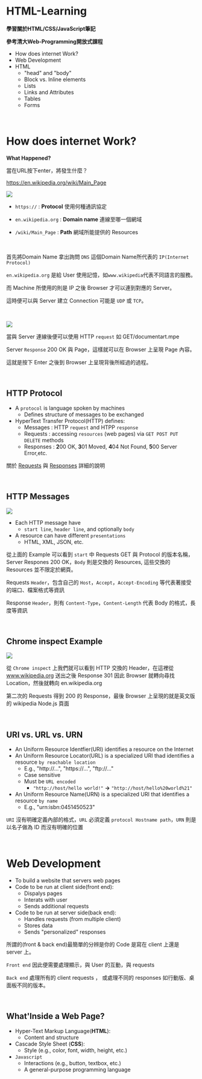 # HTML-Learning

**學習關於HTML/CSS/JavaScript筆記**

**參考清大Web-Programming開放式課程**

* How does internet Work?
* Web Development
* HTML
  * "head" and "body"
  * Block vs. lnline elements
  * Lists
  * Links and Attributes
  * Tables
  * Forms

<br>

# How does internet Work?

**What Happened?**

當在URL按下enter，將發生什麼？

https://en.wikipedia.org/wiki/Main_Page

![](https://i.imgur.com/OjHk8dz.png)

* `https://` : **Protocol** 使用何種通訊協定

* `en.wikipedia.org` : **Domain name** 連線至哪一個網域

* `/wiki/Main_Page` : **Path** 網域所能提供的 Resources

<br>

首先將Domain Name 拿出詢問 `DNS` 這個Domain Name所代表的 `IP(Internet Protocol)`

`en.wikipedia.org` 是給 User 使用記憶，如`www.wikipedia`代表不同語言的服務。

而 Machine 所使用的則是 IP 之後 Browser 才可以連到對應的 Server。

這時便可以與 Server 建立 Connection 可能是 `UDP` 或 `TCP`。  

<br>
 
![](https://i.imgur.com/2ZXNkNT.png)

當與 Server 連線後便可以使用 HTTP `request` 如 GET/documentart.mpe

Server `Response` 200 OK 與 Page，這樣就可以在 Browser 上呈現 Page 內容。

這就是按下 Enter 之後到 Browser 上呈現背後所經過的過程。

<br>

## HTTP Protocol

* A `protocol` is language spoken by machines
  * Defines structure of messages to be exchanged
* HyperText Transfer Protocol(HTTP) defines:
  * Messages : HTTP `request` and HTPP `response`
  * Requests : accessing `resources` (web pages) via `GET POST PUT DELETE` methods
  * Responses : **2**00 OK, **3**01 Moved, **4**04 Not Found, **5**00 Server Error,etc.

關於 [Requests](https://developer.mozilla.org/zh-TW/docs/Web/HTTP/Methods) 與 [Responses](https://developer.mozilla.org/zh-TW/docs/Web/HTTP/Status) 詳細的說明

<br>

## HTTP Messages

![](https://i.imgur.com/hyVrpll.png)

* Each HTTP message have
  * `start line`, `header line`, and optionally `body`
* A resource can have different `presentations`
  * HTML, XML, JSON, etc.

從上面的 Example 可以看到 `start` 中 Requests GET 與 Protocol 的版本名稱，Server Respones 200 OK，`Body` 則是交換的 Resources, 這些交換的 Resources 並不限定於網頁。

Requests `Header`，包含自己的 `Host`，`Accept`，`Accept-Encoding` 等代表著接受的端口、檔案格式等資訊

Response `Header`，則有 `Content-Type`，`Content-Length` 代表 Body 的格式，長度等資訊

<br>

## Chrome inspect Example

![](https://i.imgur.com/E19kX8K.jpg) 

從 `Chrome inspect` 上我們就可以看到 HTTP 交換的 Header，在這裡從 www.wikipedia.org 送出之後 Response 301 因此 Browser 就轉向尋找 Location，然後就轉向 en.wikipedia.org 

第二次的 Requests 得到 200 的 Response，最後 Browser 上呈現的就是英文版的 wikipedia Node.js 頁面

<br>

## URI vs. URL vs. URN

* An Uniform Resource Identfier(URI) identifies a resource on the Internet
* An Uniform Resource Locator(URL) is a specialized URI thad identifies a resource `by reachable location`
  * E.g., "http://...", "https://...", "ftp://..."
  * Case sensitive
  * Must be `URL encoded`
    * `"http://host/hello world!"` **→** `"http://host/hello%20world%21"`
* An Uniform Resource Name(URN) is a specialized URI that identifies a resource `by name`
  * E.g., "urn:isbn:0451450523" 

`URI` 沒有明確定義內部的格式，`URL` 必須定義 `protocol Hostname path`，`URN` 則是以名子做為 ID 而沒有明確的位置

<br>

# Web Development

* To build a website that servers web pages
* Code to be run at client side(front end):
  * Dispalys pages
  * Interats with user
  * Sends additional requests
* Code to be run at server side(back end):
  * Handles requests (from multiple client)
  * Stores data
  * Sends "personalized" responses

所謂的(front & back end)最簡單的分辨是你的 Code 是寫在 client 上還是 server 上。

`Front end` 因此便需要處理顯示，與 User 的互動，與 requests

`Back end` 處理所有的 client requests ， 或處理不同的 responses 如行動版、桌面板不同的版本。

<br>

## What'Inside a Web Page?

* Hyper-Text Markup Language(**HTML**):
  * Content and structure
* Cascade Style Sheet (**CSS**):
  * Style (e.g., color, font, width, height, etc.)
* `Javascript`
  * Interactions (e.g., button, textbox, etc.)
  * A general-purpose programming language

